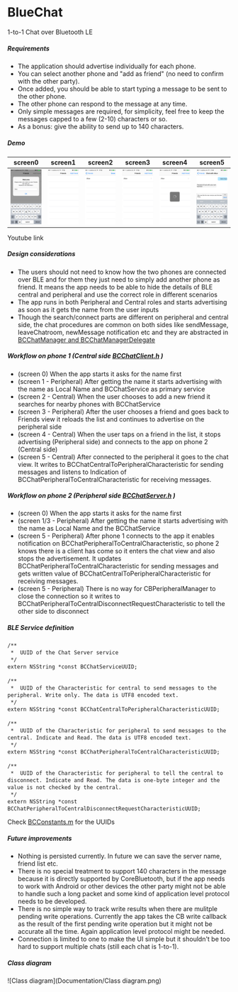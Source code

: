 # BlueChat
1-to-1 Chat over Bluetooth LE

##### Requirements
* The application should advertise individually for each phone.
* You can select another phone and "add as friend" (no need to confirm with the other party).
* Once added, you should be able to start typing a message to be sent to the other phone.
* The other phone can respond to the message at any time.
* Only simple messages are required, for simplicity, feel free to keep the messages capped to a few (2-10) characters or so.
* As a bonus: give the ability to send up to 140 characters.

##### Demo

screen0 | screen1 | screen2 | screen3 | screen4 | screen5
------------ | ------------ | ------------ | ------------ | ------------ | ------------
![screen0](Documentation/screens/screen0.png) | ![screen1](Documentation/screens/screen1.png) | ![screen2](Documentation/screens/screen2.png) | ![screen3](Documentation/screens/screen3.png) | ![screen4](Documentation/screens/screen4.png) | ![screen5](Documentation/screens/screen5.png)

Youtube link

##### Design considerations
* The users should not need to know how the two phones are connected over BLE and for them they just need to simply add another phone as friend. It means the app needs to be able to hide the details of BLE central and peripheral and use the correct role in different scenarios
* The app runs in both Peripheral and Central roles and starts advertising as soon as it gets the name from the user inputs
* Though the search/connect parts are different on peripheral and central side, the chat procedures are common on both sides like sendMessage, leaveChatroom, newMessage notification etc and they are abstracted in [BCChatManager and BCChatManagerDelegate](BlueChatLib/BlueChatLib/BCChatManagerInterface.h)

##### Workflow on phone 1 (Central side [BCChatClient.h](BlueChatLib/BlueChatLib/BCChatClient.h) )
* (screen 0) When the app starts it asks for the name first
* (screen 1 - Peripheral) After getting the name it starts advertising with the name as Local Name and BCChatService as primary service
* (screen 2 - Central) When the user chooses to add a new friend it searches for nearby phones with BCChatService
* (screen 3 - Peripheral) After the user chooses a friend and goes back to Friends view it reloads the list and continues to advertise on the peripheral side
* (screen 4 - Central) When the user taps on a friend in the list, it stops advertising (Peripheral side) and connects to the app on phone 2 (Central side)
* (screen 5 - Central) After connected to the peripheral it goes to the chat view. It writes to BCChatCentralToPeripheralCharacteristic for sending messages and listens to Indication of BCChatPeripheralToCentralCharacteristic for receiving messages.

##### Workflow on phone 2 (Peripheral side [BCChatServer.h](BlueChatLib/BlueChatLib/BCChatServer.h) )
* (screen 0) When the app starts it asks for the name first
* (screen 1/3 - Peripheral) After getting the name it starts advertising with the name as Local Name and the BCChatService
* (screen 5 - Peripheral) After phone 1 connects to the app it enables notification on BCChatPeripheralToCentralCharacteristic, so phone 2 knows there is a client has come so it enters the chat view and also stops the advertisement. It updates BCChatPeripheralToCentralCharacteristic for sending messages and gets written value of BCChatCentralToPeripheralCharacteristic for receiving messages.
* (screen 5 - Peripheral) There is no way for CBPeripheralManager to close the connection so it writes to BCChatPeripheralToCentralDisconnectRequestCharacteristic to tell the other side to disconnect


##### BLE Service definition

```
/**
 *  UUID of the Chat Server service
 */
extern NSString *const BCChatServiceUUID;

/**
 *  UUID of the Characteristic for central to send messages to the peripheral. Write only. The data is UTF8 encoded text.
 */
extern NSString *const BCChatCentralToPeripheralCharacteristicUUID;

/**
 *  UUID of the Characteristic for peripheral to send messages to the central. Indicate and Read. The data is UTF8 encoded text.
 */
extern NSString *const BCChatPeripheralToCentralCharacteristicUUID;

/**
 *  UUID of the Characteristic for peripheral to tell the central to disconnect. Indicate and Read. The data is one-byte integer and the value is not checked by the central.
 */
extern NSString *const BCChatPeripheralToCentralDisconnectRequestCharacteristicUUID;
```
Check [BCConstants.m](BlueChatLib/BlueChatLib/BCConstants.m) for the UUIDs

##### Future improvements
* Nothing is persisted currently. In future we can save the server name, friend list etc.
* There is no special treatment to support 140 characters in the message because it is directly supported by CoreBluetooth, but if the app needs to work with Android or other devices the other party might not be able to handle such a long packet and some kind of application level protocol needs to be developed.
* There is no simple way to track write results when there are mulitple pending write operations. Currently the app takes the CB write callback as the result of the first pending write operation but it might not be accurate all the time. Again application level protocol might be needed.
* Connection is limited to one to make the UI simple but it shouldn't be too hard to support multiple chats (still each chat is 1-to-1).

##### Class diagram

![Class diagram](Documentation/Class diagram.png)
